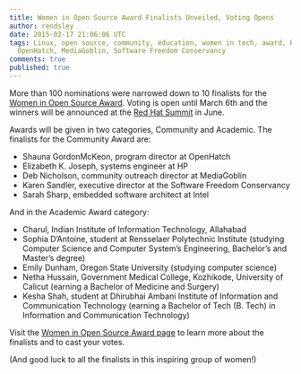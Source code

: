 ```yaml
---
title: Women in Open Source Award Finalists Unveiled, Voting Opens
author: rendsley
date: 2015-02-17 21:06:06 UTC
tags: Linux, open source, community, education, women in tech, award, Red Hat Summit,
  OpenHatch, MediaGoblin, Software Freedom Conservancy
comments: true
published: true
---
```


More than 100 nominations were narrowed down to 10 finalists for the [Women in Open Source Award](http://www.redhat.com/en/about/women-in-open-source). Voting is open until March 6th and the winners will be announced at the [Red Hat Summit](http://www.redhat.com/summit/) in June.

Awards will be given in two categories, Community and Academic. The finalists for the Community Award are:

* Shauna GordonMcKeon, program director at OpenHatch
* Elizabeth K. Joseph, systems engineer at HP
* Deb Nicholson, community outreach director at MediaGoblin
* Karen Sandler, executive director at the Software Freedom Conservancy
* Sarah Sharp, embedded software architect at Intel

And in the Academic Award category:

* Charul, Indian Institute of Information Technology, Allahabad
* Sophia D’Antoine, student at Rensselaer Polytechnic Institute (studying Computer Science and Computer System’s Engineering, Bachelor’s and Master’s degree)
* Emily Dunham, Oregon State University (studying computer science)
* Netha Hussain, Government Medical College, Kozhikode, University of Calicut
(earning a Bachelor of Medicine and Surgery)
* Kesha Shah, student at Dhirubhai Ambani Institute of Information and Communication Technology (earning a Bachelor of Tech (B. Tech) in Information and Communication Technology)

Visit the [Women in Open Source Award page](http://www.redhat.com/en/about/women-in-open-source) to learn more about the finalists and to cast your votes.

(And good luck to all the finalists in this inspiring group of women!)

